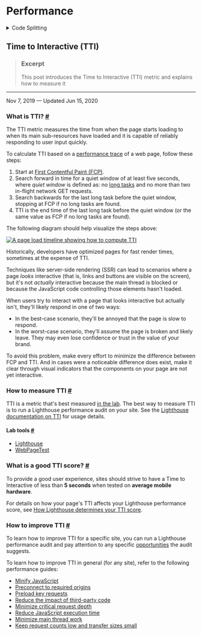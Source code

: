# Performance

<details>

<summary>Code Splitting</summary>

## Reduce JavaScript payloads with code splitting

### Excerpt

Sending large JavaScript payloads impacts the speed of your site significantly. Instead of shipping all the JavaScript to your user as soon as the first page of your application is loaded, split your bundle into multiple pieces and only send what's necessary at the very beginning.

***

Nov 5, 2018

Nobody likes waiting. [**Over 50% of users abandon a website if it takes longer than 3 seconds to load**](https://www.thinkwithgoogle.com/intl/en-154/insights-inspiration/research-data/need-mobile-speed-how-mobile-latency-impacts-publisher-revenue/).

Sending large JavaScript payloads impacts the speed of your site significantly. Instead of shipping all the JavaScript to your user as soon as the first page of your application is loaded, split your bundle into multiple pieces and only send what's necessary at the very beginning.

### Measure [#](https://web.dev/reduce-javascript-payloads-with-code-splitting/#measure)

Lighthouse displays a failed audit when a significant amount of time is taken to execute all the JavaScript on a page.

![A failing Lighthouse audit showing scripts taking too long to execute.](https://web-dev.imgix.net/image/admin/p0Ahh3pzXog3jPdDp6La.png?auto=format)

Split the JavaScript bundle to only send the code needed for the initial route when the user loads an application. This minimizes the amount of script that needs to be parsed and compiled, which results in faster page load times.

Popular module bundlers like [webpack](https://webpack.js.org/guides/code-splitting/), [Parcel](https://parceljs.org/code\_splitting.html), and [Rollup](https://rollupjs.org/guide/en#dynamic-import) allow you to split your bundles using [dynamic imports](https://developers.google.com/web/updates/2017/11/dynamic-import). For example, consider the following code snippet that shows an example of a `someFunction` method that gets fired when a form is submitted.

```
import moduleA from "library";form.addEventListener("submit", e => {  e.preventDefault();  someFunction();});const someFunction = () => {  // uses moduleA}
```

In here, `someFunction` uses a module imported from a particular library. If this module is not being used elsewhere, the code block can be modified to use a dynamic import to fetch it only when the form is submitted by the user.

```
form.addEventListener("submit", e => {  e.preventDefault();  import('library.moduleA')    .then(module => module.default) // using the default export    .then(someFunction())    .catch(handleError());});const someFunction = () => {    // uses moduleA}
```

The code that makes up the module does not get included into the initial bundle and is now **lazy loaded**, or provided to the user only when it is needed after the form submission. To further improve page performance, [preload critical chunks to prioritize and fetch them sooner](https://web.dev/preload-critical-assets).

Although the previous code snippet is a simple example, lazy loading third party dependencies is not a common pattern in larger applications. Usually, third party dependencies are split into a separate vendor bundle that can be cached since they don't update as often. You can read more about how the [**SplitChunksPlugin**](https://webpack.js.org/plugins/split-chunks-plugin/) can help you do this.

Splitting on the route or component level when using a client-side framework is a simpler approach to lazy loading different parts of your application. Many popular frameworks that use webpack provide abstractions to make lazy loading easier than diving into the configurations yourself.

Last updated: Nov 5, 2018 — [Improve article](https://github.com/GoogleChrome/web.dev/blob/main/src/site/content/en/fast/reduce-javascript-payloads-with-code-splitting/index.md)

</details>

## Time to Interactive (TTI)

> ### Excerpt
>
> This post introduces the Time to Interactive (TTI) metric and explains how to measure it

***

Nov 7, 2019 — Updated Jun 15, 2020

### What is TTI? [#](https://web.dev/tti/#what-is-tti)

The TTI metric measures the time from when the page starts loading to when its main sub-resources have loaded and it is capable of reliably responding to user input quickly.

To calculate TTI based on a [performance trace](https://developers.google.com/web/tools/chrome-devtools/evaluate-performance/reference) of a web page, follow these steps:

1. Start at [First Contentful Paint (FCP)](https://web.dev/fcp/).
2. Search forward in time for a quiet window of at least five seconds, where _quiet window_ is defined as: no [long tasks](https://web.dev/custom-metrics/#long-tasks-api) and no more than two in-flight network GET requests.
3. Search backwards for the last long task before the quiet window, stopping at FCP if no long tasks are found.
4. TTI is the end time of the last long task before the quiet window (or the same value as FCP if no long tasks are found).

The following diagram should help visualize the steps above:

[![A page load timeline showing how to compute TTI](https://web-dev.imgix.net/image/admin/WZM0n4aXah67lEyZugOT.svg)](https://web-dev.imgix.net/image/admin/WZM0n4aXah67lEyZugOT.svg)

Historically, developers have optimized pages for fast render times, sometimes at the expense of TTI.

Techniques like server-side rendering (SSR) can lead to scenarios where a page _looks_ interactive (that is, links and buttons are visible on the screen), but it's not _actually_ interactive because the main thread is blocked or because the JavaScript code controlling those elements hasn't loaded.

When users try to interact with a page that looks interactive but actually isn't, they'll likely respond in one of two ways:

* In the best-case scenario, they'll be annoyed that the page is slow to respond.
* In the worst-case scenario, they'll assume the page is broken and likely leave. They may even lose confidence or trust in the value of your brand.

To avoid this problem, make every effort to minimize the difference between FCP and TTI. And in cases were a noticeable difference does exist, make it clear through visual indicators that the components on your page are not yet interactive.

### How to measure TTI [#](https://web.dev/tti/#how-to-measure-tti)

TTI is a metric that's best measured [in the lab](https://web.dev/user-centric-performance-metrics/#in-the-lab). The best way to measure TTI is to run a Lighthouse performance audit on your site. See the [Lighthouse documentation on TTI](https://web.dev/tti/) for usage details.

#### Lab tools [#](https://web.dev/tti/#lab-tools)

* [Lighthouse](https://developers.google.com/web/tools/lighthouse/)
* [WebPageTest](https://www.webpagetest.org)

### What is a good TTI score? [#](https://web.dev/tti/#what-is-a-good-tti-score)

To provide a good user experience, sites should strive to have a Time to Interactive of less than **5 seconds** when tested on **average mobile hardware**.

For details on how your page's TTI affects your Lighthouse performance score, see [How Lighthouse determines your TTI score](https://web.dev/interactive/#how-lighthouse-determines-your-tti-score).

### How to improve TTI [#](https://web.dev/tti/#how-to-improve-tti)

To learn how to improve TTI for a specific site, you can run a Lighthouse performance audit and pay attention to any specific [opportunities](https://web.dev/lighthouse-performance/#opportunities) the audit suggests.

To learn how to improve TTI in general (for any site), refer to the following performance guides:

* [Minify JavaScript](https://web.dev/unminified-javascript/)
* [Preconnect to required origins](https://web.dev/uses-rel-preconnect/)
* [Preload key requests](https://web.dev/uses-rel-preload/)
* [Reduce the impact of third-party code](https://web.dev/third-party-summary/)
* [Minimize critical request depth](https://web.dev/critical-request-chains/)
* [Reduce JavaScript execution time](https://web.dev/bootup-time/)
* [Minimize main thread work](https://web.dev/mainthread-work-breakdown/)
* [Keep request counts low and transfer sizes small](https://web.dev/resource-summary/)
